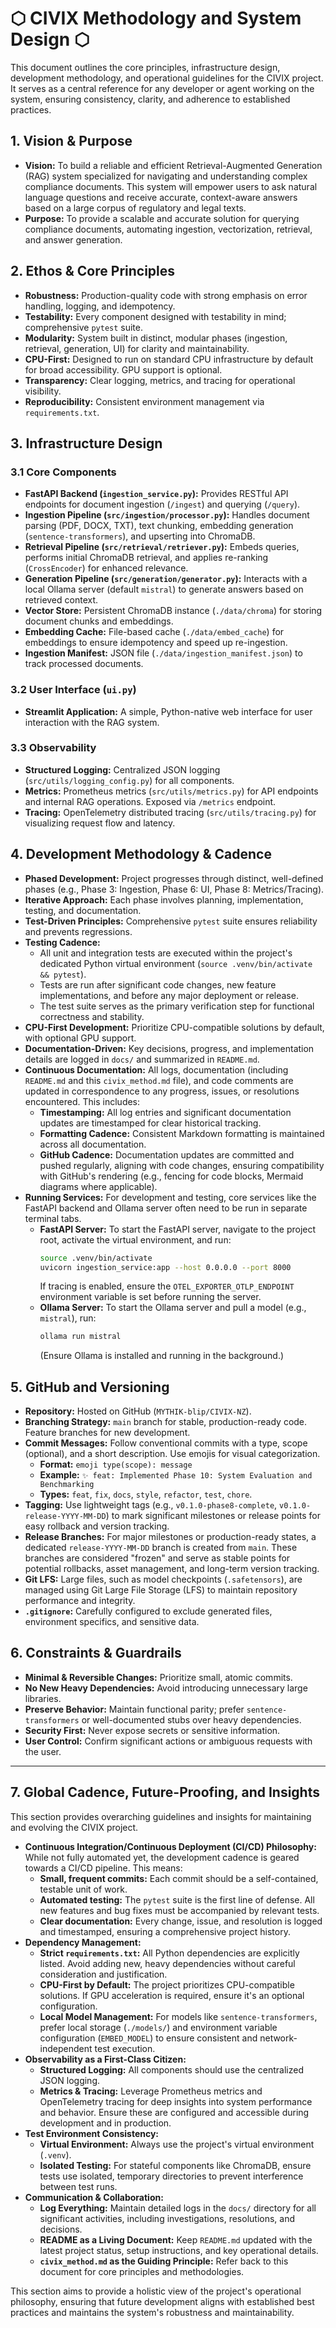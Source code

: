 # ⬡ CIVIX Methodology and System Design ⬡

This document outlines the core principles, infrastructure design, development methodology, and operational guidelines for the CIVIX project. It serves as a central reference for any developer or agent working on the system, ensuring consistency, clarity, and adherence to established practices.

## 1. Vision & Purpose

*   **Vision:** To build a reliable and efficient Retrieval-Augmented Generation (RAG) system specialized for navigating and understanding complex compliance documents. This system will empower users to ask natural language questions and receive accurate, context-aware answers based on a large corpus of regulatory and legal texts.
*   **Purpose:** To provide a scalable and accurate solution for querying compliance documents, automating ingestion, vectorization, retrieval, and answer generation.

## 2. Ethos & Core Principles

*   **Robustness:** Production-quality code with strong emphasis on error handling, logging, and idempotency.
*   **Testability:** Every component designed with testability in mind; comprehensive `pytest` suite.
*   **Modularity:** System built in distinct, modular phases (ingestion, retrieval, generation, UI) for clarity and maintainability.
*   **CPU-First:** Designed to run on standard CPU infrastructure by default for broad accessibility. GPU support is optional.
*   **Transparency:** Clear logging, metrics, and tracing for operational visibility.
*   **Reproducibility:** Consistent environment management via `requirements.txt`.

## 3. Infrastructure Design

### 3.1 Core Components

*   **FastAPI Backend (`ingestion_service.py`):** Provides RESTful API endpoints for document ingestion (`/ingest`) and querying (`/query`).
*   **Ingestion Pipeline (`src/ingestion/processor.py`):** Handles document parsing (PDF, DOCX, TXT), text chunking, embedding generation (`sentence-transformers`), and upserting into ChromaDB.
*   **Retrieval Pipeline (`src/retrieval/retriever.py`):** Embeds queries, performs initial ChromaDB retrieval, and applies re-ranking (`CrossEncoder`) for enhanced relevance.
*   **Generation Pipeline (`src/generation/generator.py`):** Interacts with a local Ollama server (default `mistral`) to generate answers based on retrieved context.
*   **Vector Store:** Persistent ChromaDB instance (`./data/chroma`) for storing document chunks and embeddings.
*   **Embedding Cache:** File-based cache (`./data/embed_cache`) for embeddings to ensure idempotency and speed up re-ingestion.
*   **Ingestion Manifest:** JSON file (`./data/ingestion_manifest.json`) to track processed documents.

### 3.2 User Interface (`ui.py`)

*   **Streamlit Application:** A simple, Python-native web interface for user interaction with the RAG system.

### 3.3 Observability

*   **Structured Logging:** Centralized JSON logging (`src/utils/logging_config.py`) for all components.
*   **Metrics:** Prometheus metrics (`src/utils/metrics.py`) for API endpoints and internal RAG operations. Exposed via `/metrics` endpoint.
*   **Tracing:** OpenTelemetry distributed tracing (`src/utils/tracing.py`) for visualizing request flow and latency.

## 4. Development Methodology & Cadence

*   **Phased Development:** Project progresses through distinct, well-defined phases (e.g., Phase 3: Ingestion, Phase 6: UI, Phase 8: Metrics/Tracing).
*   **Iterative Approach:** Each phase involves planning, implementation, testing, and documentation.
*   **Test-Driven Principles:** Comprehensive `pytest` suite ensures reliability and prevents regressions.
*   **Testing Cadence:**
    *   All unit and integration tests are executed within the project's dedicated Python virtual environment (`source .venv/bin/activate && pytest`).
    *   Tests are run after significant code changes, new feature implementations, and before any major deployment or release.
    *   The test suite serves as the primary verification step for functional correctness and stability.
*   **CPU-First Development:** Prioritize CPU-compatible solutions by default, with optional GPU support.
*   **Documentation-Driven:** Key decisions, progress, and implementation details are logged in `docs/` and summarized in `README.md`.
*   **Continuous Documentation:** All logs, documentation (including `README.md` and this `civix_method.md` file), and code comments are updated in correspondence to any progress, issues, or resolutions encountered. This includes:
    *   **Timestamping:** All log entries and significant documentation updates are timestamped for clear historical tracking.
    *   **Formatting Cadence:** Consistent Markdown formatting is maintained across all documentation.
    *   **GitHub Cadence:** Documentation updates are committed and pushed regularly, aligning with code changes, ensuring compatibility with GitHub's rendering (e.g., fencing for code blocks, Mermaid diagrams where applicable).
*   **Running Services:** For development and testing, core services like the FastAPI backend and Ollama server often need to be run in separate terminal tabs.
    *   **FastAPI Server:** To start the FastAPI server, navigate to the project root, activate the virtual environment, and run:
        ```bash
        source .venv/bin/activate
        uvicorn ingestion_service:app --host 0.0.0.0 --port 8000
        ```
        If tracing is enabled, ensure the `OTEL_EXPORTER_OTLP_ENDPOINT` environment variable is set before running the server.
    *   **Ollama Server:** To start the Ollama server and pull a model (e.g., `mistral`), run:
        ```bash
        ollama run mistral
        ```
        (Ensure Ollama is installed and running in the background.)

## 5. GitHub and Versioning

*   **Repository:** Hosted on GitHub (`MYTHIK-blip/CIVIX-NZ`).
*   **Branching Strategy:** `main` branch for stable, production-ready code. Feature branches for new development.
*   **Commit Messages:** Follow conventional commits with a type, scope (optional), and a short description. Use emojis for visual categorization.
    *   **Format:** `emoji type(scope): message`
    *   **Example:** `✨ feat: Implemented Phase 10: System Evaluation and Benchmarking`
    *   **Types:** `feat`, `fix`, `docs`, `style`, `refactor`, `test`, `chore`.
*   **Tagging:** Use lightweight tags (e.g., `v0.1.0-phase8-complete`, `v0.1.0-release-YYYY-MM-DD`) to mark significant milestones or release points for easy rollback and version tracking.
*   **Release Branches:** For major milestones or production-ready states, a dedicated `release-YYYY-MM-DD` branch is created from `main`. These branches are considered "frozen" and serve as stable points for potential rollbacks, asset management, and long-term version tracking.
*   **Git LFS:** Large files, such as model checkpoints (`.safetensors`), are managed using Git Large File Storage (LFS) to maintain repository performance and integrity.
*   **`.gitignore`:** Carefully configured to exclude generated files, environment specifics, and sensitive data.

## 6. Constraints & Guardrails

*   **Minimal & Reversible Changes:** Prioritize small, atomic commits.
*   **No New Heavy Dependencies:** Avoid introducing unnecessary large libraries.
*   **Preserve Behavior:** Maintain functional parity; prefer `sentence-transformers` or well-documented stubs over heavy dependencies.
*   **Security First:** Never expose secrets or sensitive information.
*   **User Control:** Confirm significant actions or ambiguous requests with the user.

---

## 7. Global Cadence, Future-Proofing, and Insights

This section provides overarching guidelines and insights for maintaining and evolving the CIVIX project.

*   **Continuous Integration/Continuous Deployment (CI/CD) Philosophy:** While not fully automated yet, the development cadence is geared towards a CI/CD pipeline. This means:
    *   **Small, frequent commits:** Each commit should be a self-contained, testable unit of work.
    *   **Automated testing:** The `pytest` suite is the first line of defense. All new features and bug fixes must be accompanied by relevant tests.
    *   **Clear documentation:** Every change, issue, and resolution is logged and timestamped, ensuring a comprehensive project history.
*   **Dependency Management:**
    *   **Strict `requirements.txt`:** All Python dependencies are explicitly listed. Avoid adding new, heavy dependencies without careful consideration and justification.
    *   **CPU-First by Default:** The project prioritizes CPU-compatible solutions. If GPU acceleration is required, ensure it's an optional configuration.
    *   **Local Model Management:** For models like `sentence-transformers`, prefer local storage (`./models/`) and environment variable configuration (`EMBED_MODEL`) to ensure consistent and network-independent test execution.
*   **Observability as a First-Class Citizen:**
    *   **Structured Logging:** All components should use the centralized JSON logging.
    *   **Metrics & Tracing:** Leverage Prometheus metrics and OpenTelemetry tracing for deep insights into system performance and behavior. Ensure these are configured and accessible during development and in production.
*   **Test Environment Consistency:**
    *   **Virtual Environment:** Always use the project's virtual environment (`.venv`).
    *   **Isolated Testing:** For stateful components like ChromaDB, ensure tests use isolated, temporary directories to prevent interference between test runs.
*   **Communication & Collaboration:**
    *   **Log Everything:** Maintain detailed logs in the `docs/` directory for all significant activities, including investigations, resolutions, and decisions.
    *   **README as a Living Document:** Keep `README.md` updated with the latest project status, setup instructions, and key operational details.
    *   **`civix_method.md` as the Guiding Principle:** Refer back to this document for core principles and methodologies.

This section aims to provide a holistic view of the project's operational philosophy, ensuring that future development aligns with established best practices and maintains the system's robustness and maintainability.
